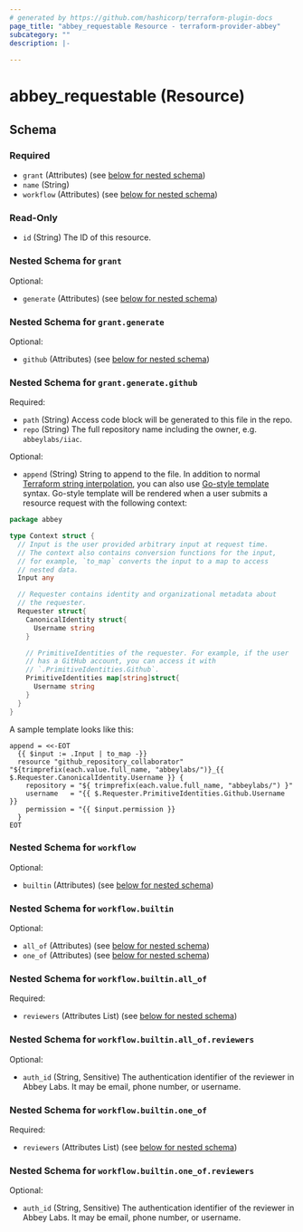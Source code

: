 ```yaml
---
# generated by https://github.com/hashicorp/terraform-plugin-docs
page_title: "abbey_requestable Resource - terraform-provider-abbey"
subcategory: ""
description: |-
  
---
```


# abbey_requestable (Resource)





<!-- schema generated by tfplugindocs -->
## Schema

### Required

- `grant` (Attributes) (see [below for nested schema](#nestedatt--grant))
- `name` (String)
- `workflow` (Attributes) (see [below for nested schema](#nestedatt--workflow))

### Read-Only

- `id` (String) The ID of this resource.

<a id="nestedatt--grant"></a>
### Nested Schema for `grant`

Optional:

- `generate` (Attributes) (see [below for nested schema](#nestedatt--grant--generate))

<a id="nestedatt--grant--generate"></a>
### Nested Schema for `grant.generate`

Optional:

- `github` (Attributes) (see [below for nested schema](#nestedatt--grant--generate--github))

<a id="nestedatt--grant--generate--github"></a>
### Nested Schema for `grant.generate.github`

Required:

- `path` (String) Access code block will be generated to this file in the repo.
- `repo` (String) The full repository name including the owner, e.g. `abbeylabs/iiac`.

Optional:

- `append` (String) String to append to the file.
In addition to normal [Terraform string interpolation][1],
you can also use [Go-style template][1] syntax. 
Go-style template will be rendered when a user submits a resource
request with the following context:

```go
package abbey

type Context struct {
  // Input is the user provided arbitrary input at request time.
  // The context also contains conversion functions for the input,
  // for example, `to_map` converts the input to a map to access
  // nested data.
  Input any

  // Requester contains identity and organizational metadata about
  // the requester.
  Requester struct{
    CanonicalIdentity struct{
      Username string
    }

    // PrimitiveIdentities of the requester. For example, if the user
    // has a GitHub account, you can access it with
    // `.PrimitiveIdentities.Github`.
    PrimitiveIdentities map[string]struct{
      Username string
    }
  }
}
```

A sample template looks like this:

```
append = <<-EOT
  {{ $input := .Input | to_map -}}
  resource "github_repository_collaborator" "${trimprefix(each.value.full_name, "abbeylabs/")}_{{ $.Requester.CanonicalIdentity.Username }} {
    repository = "${ trimprefix(each.value.full_name, "abbeylabs/") }"
    username   = "{{ $.Requester.PrimitiveIdentities.Github.Username }}
    permission = "{{ $input.permission }}
  }
EOT
```

[1]: https://developer.hashicorp.com/terraform/language/expressions/strings#string-templates
[2]: https://pkg.go.dev/text/template




<a id="nestedatt--workflow"></a>
### Nested Schema for `workflow`

Optional:

- `builtin` (Attributes) (see [below for nested schema](#nestedatt--workflow--builtin))

<a id="nestedatt--workflow--builtin"></a>
### Nested Schema for `workflow.builtin`

Optional:

- `all_of` (Attributes) (see [below for nested schema](#nestedatt--workflow--builtin--all_of))
- `one_of` (Attributes) (see [below for nested schema](#nestedatt--workflow--builtin--one_of))

<a id="nestedatt--workflow--builtin--all_of"></a>
### Nested Schema for `workflow.builtin.all_of`

Required:

- `reviewers` (Attributes List) (see [below for nested schema](#nestedatt--workflow--builtin--all_of--reviewers))

<a id="nestedatt--workflow--builtin--all_of--reviewers"></a>
### Nested Schema for `workflow.builtin.all_of.reviewers`

Optional:

- `auth_id` (String, Sensitive) The authentication identifier of the reviewer in Abbey Labs. It may be email, phone number, or username.



<a id="nestedatt--workflow--builtin--one_of"></a>
### Nested Schema for `workflow.builtin.one_of`

Required:

- `reviewers` (Attributes List) (see [below for nested schema](#nestedatt--workflow--builtin--one_of--reviewers))

<a id="nestedatt--workflow--builtin--one_of--reviewers"></a>
### Nested Schema for `workflow.builtin.one_of.reviewers`

Optional:

- `auth_id` (String, Sensitive) The authentication identifier of the reviewer in Abbey Labs. It may be email, phone number, or username.


